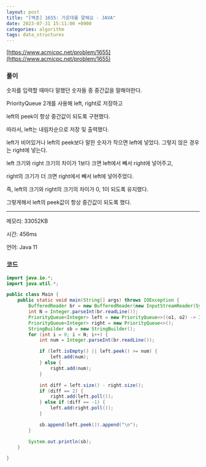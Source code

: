 ```yaml
---
layout: post
title: "[백준] 1655: 가운데를 말해요 - JAVA"
date: 2023-07-31 15:11:00 +0900
categories: algorithm
tags: data_structures
---
```


[https://www.acmicpc.net/problem/1655](https://www.acmicpc.net/problem/1655)

### 풀이

숫자를 입력할 때마다 말했던 숫자들 중 중간값을 말해야한다.

PriorityQueue 2개를 사용해 left, right로 저장하고

left의 peek이 항상 중간값이 되도록 구현했다.

따라서, left는 내림차순으로 저장 및 출력했다.

left가 비어있거나 left의 peek보다 말한 숫자가 작으면 left에 넣었다. 그렇지 않은 경우는 right에 넣는다.

left 크기와 right 크기의 차이가 1보다 크면 left에서 빼서 right에 넣어주고,

right의 크기가 더 크면 right에서 빼서 left에 넣어주었다.

즉, left의 크기와 right의 크기의 차이가 0, 1이 되도록 유지했다.

그렇게해서 left의 peek값이 항상 중간값이 되도록 했다.

---

메모리: 33052KB

시간: 456ms

언어: Java 11

### 코드

```java
import java.io.*;
import java.util.*;

public class Main {
    public static void main(String[] args) throws IOException {
        BufferedReader br = new BufferedReader(new InputStreamReader(System.in));
        int N = Integer.parseInt(br.readLine());
        PriorityQueue<Integer> left = new PriorityQueue<>((o1, o2) -> Integer.compare(o2, o1));
        PriorityQueue<Integer> right = new PriorityQueue<>();
        StringBuilder sb = new StringBuilder();
        for (int i = 0; i < N; i++) {
            int num = Integer.parseInt(br.readLine());

            if (left.isEmpty() || left.peek() >= num) {
                left.add(num);
            } else {
                right.add(num);
            }

            int diff = left.size() - right.size();
            if (diff == 2) {
                right.add(left.poll());
            } else if (diff == -1) {
                left.add(right.poll());
            }

            sb.append(left.peek()).append("\n");
        }

        System.out.println(sb);
    }

}
```
